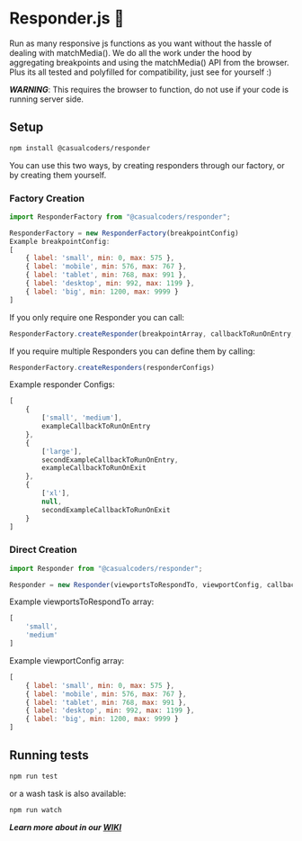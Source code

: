 # Responder.js 🚀

Run as many responsive js functions as you want without the hassle of dealing with matchMedia(). We do all the work under the hood by aggregating breakpoints and using the matchMedia() API from the browser. Plus its all tested and polyfilled for compatibility, just see for yourself :)

**_WARNING_**: This requires the browser to function, do not use if your code is running server side.

## Setup

```bash
npm install @casualcoders/responder
```

You can use this two ways, by creating responders through our factory, or by creating them yourself.

### Factory Creation

```javascript
import ResponderFactory from "@casualcoders/responder";

ResponderFactory = new ResponderFactory(breakpointConfig)
Example breakpointConfig:
[
    { label: 'small', min: 0, max: 575 },
    { label: 'mobile', min: 576, max: 767 },
    { label: 'tablet', min: 768, max: 991 },
    { label: 'desktop', min: 992, max: 1199 },
    { label: 'big', min: 1200, max: 9999 }
]
```

If you only require one Responder you can call:

```javascript
ResponderFactory.createResponder(breakpointArray, callbackToRunOnEntry, callbackToRunOnExit)
```

If you require multiple Responders you can define them by calling:

```javascript
ResponderFactory.createResponders(responderConfigs)
```

Example responder Configs:

```javascript
[
    {
        ['small', 'medium'],
        exampleCallbackToRunOnEntry
    },
    {
        ['large'],
        secondExampleCallbackToRunOnEntry,
        exampleCallbackToRunOnExit
    },
    {
        ['xl'],
        null,
        secondExampleCallbackToRunOnExit
    }
]
```

### Direct Creation

```javascript
import Responder from "@casualcoders/responder";

Responder = new Responder(viewportsToRespondTo, viewportConfig, callbackToRunOnEntry, callbackToRunOnExit)
```

Example viewportsToRespondTo array:

```javascript
[
    'small',
    'medium'
]
```

Example viewportConfig array:

```javascript
[
    { label: 'small', min: 0, max: 575 },
    { label: 'mobile', min: 576, max: 767 },
    { label: 'tablet', min: 768, max: 991 },
    { label: 'desktop', min: 992, max: 1199 },
    { label: 'big', min: 1200, max: 9999 }
]
```

## Running tests

```bash
npm run test
```

or a wash task is also available:

```bash
npm run watch
```

***Learn more about in our [WIKI](https://github.com/casualcoders/responder/wiki)***
